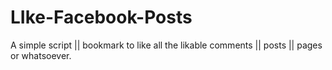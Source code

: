 # LIke-Facebook-Posts
A simple script || bookmark to like all the likable comments || posts || pages or whatsoever. 
